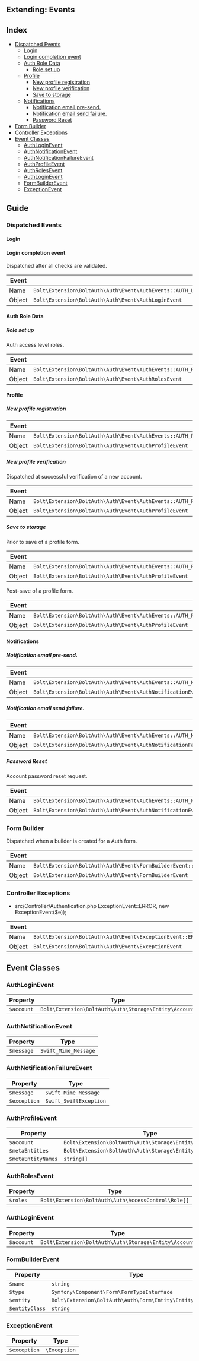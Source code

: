 Extending: Events
-----------------


## Index

  * [Dispatched Events](#dispatched-events)
    * [Login](#login)
    * [Login completion event](#login-completion-event)
    * [Auth Role Data](#auth-role-data)
      * [Role set up](#role-set-up)
    * [Profile](#profile)
      * [New profile registration](#new-profile-registration)
      * [New profile verification](#new-profile-verification)
      * [Save to storage](#save-to-storage)
    * [Notifications](#notifications)
      * [Notification email pre-send.](#notification-email-pre-send)
      * [Notification email send failure.](#notification-email-send-failure)
      * [Password Reset](#password-reset)
  * [Form Builder](#form-builder)
  * [Controller Exceptions](#controller-exceptions)
  * [Event Classes](#event-classes)
    * [AuthLoginEvent](#authloginevent)
    * [AuthNotificationEvent](#authnotificationevent)
    * [AuthNotificationFailureEvent](#authnotificationfailureevent)
    * [AuthProfileEvent](#authprofileevent)
    * [AuthRolesEvent](#authrolesevent)
    * [AuthLoginEvent](#authloginevent-1)
    * [FormBuilderEvent](#formbuilderevent)
    * [ExceptionEvent](#exceptionevent)


## Guide

### Dispatched Events

#### Login

#### Login completion event 

Dispatched after all checks are validated.

| Event  |     |
| -------| --- |
| Name   | `Bolt\Extension\BoltAuth\Auth\Event\AuthEvents::AUTH_LOGIN`
| Object | `Bolt\Extension\BoltAuth\Auth\Event\AuthLoginEvent`


#### Auth Role Data

##### Role set up

Auth access level roles.

| Event  |     |
| -------| --- |
| Name   | `Bolt\Extension\BoltAuth\Auth\Event\AuthEvents::AUTH_ROLE`
| Object | `Bolt\Extension\BoltAuth\Auth\Event\AuthRolesEvent`


#### Profile

##### New profile registration

| Event  |     |
| -------| --- |
| Name   | `Bolt\Extension\BoltAuth\Auth\Event\AuthEvents::AUTH_PROFILE_REGISTER`
| Object | `Bolt\Extension\BoltAuth\Auth\Event\AuthProfileEvent`


##### New profile verification

Dispatched at successful verification of a new account.

| Event  |     |
| -------| --- |
| Name   | `Bolt\Extension\BoltAuth\Auth\Event\AuthEvents::AUTH_PROFILE_VERIFY`
| Object | `Bolt\Extension\BoltAuth\Auth\Event\AuthProfileEvent`


##### Save to storage

Prior to save of a profile form.

| Event  |     |
| -------| --- |
| Name   | `Bolt\Extension\BoltAuth\Auth\Event\AuthEvents::AUTH_PROFILE_PRE_SAVE`
| Object | `Bolt\Extension\BoltAuth\Auth\Event\AuthProfileEvent`


Post-save of a profile form.

| Event  |     |
| -------| --- |
| Name   | `Bolt\Extension\BoltAuth\Auth\Event\AuthEvents::AUTH_PROFILE_POST_SAVE`
| Object | `Bolt\Extension\BoltAuth\Auth\Event\AuthProfileEvent`


#### Notifications

##### Notification email pre-send.

| Event  |     |
| -------| --- |
| Name   | `Bolt\Extension\BoltAuth\Auth\Event\AuthEvents::AUTH_NOTIFICATION_PRE_SEND`
| Object | `Bolt\Extension\BoltAuth\Auth\Event\AuthNotificationEvent`


##### Notification email send failure.

| Event  |     |
| -------| --- |
| Name   | `Bolt\Extension\BoltAuth\Auth\Event\AuthEvents::AUTH_NOTIFICATION_FAILURE`
| Object | `Bolt\Extension\BoltAuth\Auth\Event\AuthNotificationFailureEvent`


##### Password Reset

Account password reset request.

| Event  |     |
| -------| --- |
| Name   | `Bolt\Extension\BoltAuth\Auth\Event\AuthEvents::AUTH_PROFILE_RESET`
| Object | `Bolt\Extension\BoltAuth\Auth\Event\AuthNotificationEvent`


### Form Builder

Dispatched when a builder is created for a Auth form.

| Event  |     |
| -------| --- |
| Name   | `Bolt\Extension\BoltAuth\Auth\Event\FormBuilderEvent::BUILD`
| Object | `Bolt\Extension\BoltAuth\Auth\Event\FormBuilderEvent`




### Controller Exceptions

- src/Controller/Authentication.php
ExceptionEvent::ERROR, new ExceptionEvent($e));

| Event  |     |
| -------| --- |
| Name   | `Bolt\Extension\BoltAuth\Auth\Event\ExceptionEvent::ERROR`
| Object | `Bolt\Extension\BoltAuth\Auth\Event\ExceptionEvent`



## Event Classes 

### AuthLoginEvent

| Property           | Type |
| ------------------ | ---- |
| `$account`         | `Bolt\Extension\BoltAuth\Auth\Storage\Entity\Account`


### AuthNotificationEvent

| Property           | Type |
| ------------------ | ---- |
| `$message`         | `Swift_Mime_Message`


### AuthNotificationFailureEvent

| Property           | Type |
| ------------------ | ---- |
| `$message`         | `Swift_Mime_Message`
| `$exception`       | `Swift_SwiftException`


### AuthProfileEvent

| Property           | Type |
| ------------------ | ---- |
| `$account`         | `Bolt\Extension\BoltAuth\Auth\Storage\Entity\Account`
| `$metaEntities`    | `Bolt\Extension\BoltAuth\Auth\Storage\Entity\AccountMeta[]`
| `$metaEntityNames` | `string[]`


### AuthRolesEvent

| Property           | Type |
| ------------------ | ---- |
| `$roles`           | `Bolt\Extension\BoltAuth\Auth\AccessControl\Role[]`


### AuthLoginEvent

| Property           | Type |
| ------------------ | ---- |
| `$account`         | `Bolt\Extension\BoltAuth\Auth\Storage\Entity\Account`


### FormBuilderEvent

| Property           | Type |
| ------------------ | ---- |
| `$name`            | `string`
| `$type`            | `Symfony\Component\Form\FormTypeInterface`
| `$entity`          | `Bolt\Extension\BoltAuth\Auth\Form\Entity\EntityInterface`
| `$entityClass`     | `string`


### ExceptionEvent

| Property           | Type |
| ------------------ | ---- |
| `$exception`       | `\Exception`
